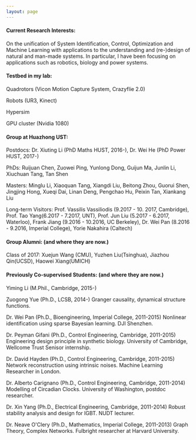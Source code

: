 ```yaml
---
layout: page
---
```


#### Current Research Interests: 

On the unification of System Identification, Control, Optimization and Machine Learning with applications to the understanding and (re-)design of natural and man-made systems. In particular, I have been focusing on applications such as robotics, biology and power systems. 


#### Testbed in my lab:

Quadrotors (Vicon Motion Capture System, Crazyflie 2.0)

Robots (UR3, Kinect)

Hypersim 

GPU cluster (Nvidia 1080)

#### Group at Huazhong UST: 

Postdocs: Dr. Xiuting Li (PhD Maths HUST, 2016-), Dr. Wei He (PhD Power HUST, 2017-)

PhDs: Ruijuan Chen, Zuowei Ping, Yunlong Dong, Guijun Ma, Junlin Li, Xiuchuan Tang, Tan Shen

Masters: Minglu Li, Xiaoquan Tang, Xiangdi Liu, Beitong Zhou, Guorui Shen, Jingjing Hong, Xueqi Dai, Linan Deng, Pengchao Hu, Peixin Tan, Xiankang Liu

Long-term Visitors: Prof. Vassilis Vassiliodis (9.2017 - 10. 2017, Cambridge), Prof. Tao Yang(6.2017 - 7.2017, UNT), Prof. Jun Liu (5.2017 - 6.2017, Waterloo), Frank Jiang (9.2016 - 10.2016, UC Berkeley), Dr. Wei Pan (8.2016 - 9.2016, Imperial College), Yorie Nakahira (Caltech)

#### Group Alumni: (and where they are now.)

Class of 2017: Xuejun Wang (CMU), Yuzhen Liu(Tsinghua), Jiazhou Qin(UCSD), Haowei Xiang(UMICH)

#### Previously Co-supervised Students: (and where they are now.)

Yiming Li (M.Phil., Cambridge, 2015-) 

Zuogong Yue (Ph.D., LCSB, 2014-) Granger causality, dynamical structure functions.

Dr. Wei Pan (Ph.D., Bioengineering, Imperial College, 2011-2015) Nonlinear identification using sparse Bayesian learning. DJI Shenzhen.

Dr. Peyman Gifani (Ph.D., Control Engineering, Cambridge, 2011-2015) Engineering design principle in synthetic biology. University of Cambridge, Wellcome Trust Senisor internship.

Dr. David Hayden (Ph.D., Control Engineering, Cambridge, 2011-2015) Network reconstruction using intrinsic noises. Machine Learning Researcher in London.

Dr. Alberto Carignano (Ph.D., Control Engineering, Cambridge, 2011-2014) Modelling of Circadian Clocks. University of Washington, postdoc researcher.

Dr. Xin Yang (Ph.D., Electrical Engineering, Cambridge, 2011-2014) Robust stability analysis and design for IGBT. NUDT lecturer.

Dr. Neave O'Clery (Ph.D., Mathematics, Imperial College, 2011-2013) Graph Theory, Complex Networks. Fulbright researcher at Harvard University.




